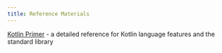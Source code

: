 ```yaml
---
title: Reference Materials
---
```

[Kotlin Primer](https://www.kotlinprimer.com/) - a detailed reference for Kotlin language features and the standard library